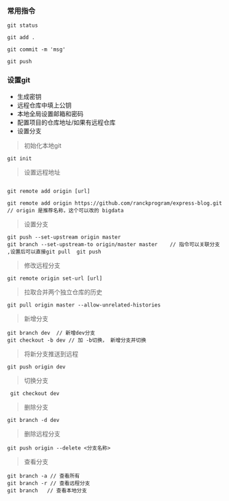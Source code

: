 ### 常用指令

```
git status

git add .

git commit -m 'msg' 

git push 

```

### 设置git

- 生成密钥
- 远程仓库中填上公钥
- 本地全局设置邮箱和密码
- 配置项目的仓库地址/如果有远程仓库
- 设置分支

> 初始化本地git

```
git init
```

> 设置远程地址
```

git remote add origin [url]

git remote add origin https://github.com/ranckprogram/express-blog.git   // origin 是推荐名称，这个可以改的 bigdata
``` 

> 设置分支
```
git push --set-upstream origin master
git branch --set-upstream-to origin/master master    // 指令可以关联分支 ,设置后可以直接git pull  git push
```

> 修改远程分支
```
git remote origin set-url [url]

```

> 拉取合并两个独立仓库的历史
```
git pull origin master --allow-unrelated-histories

```


> 新增分支
```
git branch dev  // 新增dev分支
git checkout -b dev // 加 -b切换， 新增分支并切换
```
> 将新分支推送到远程

```
git push origin dev
```

> 切换分支

```
 git checkout dev
```

> 删除分支

```
git branch -d dev
```

> 删除远程分支

```
git push origin --delete <分支名称>
```

> 查看分支

```
git branch -a // 查看所有
git branch -r // 查看远程分支
git branch   // 查看本地分支
```
